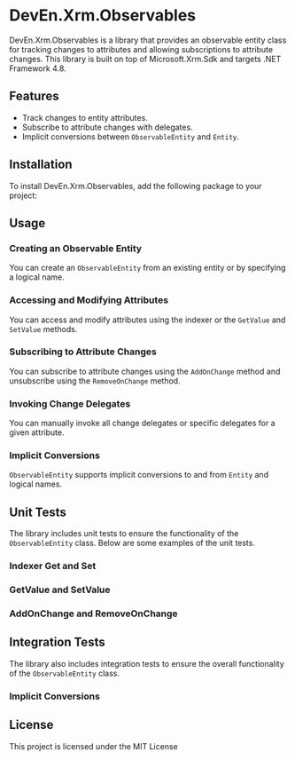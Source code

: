 # DevEn.Xrm.Observables

DevEn.Xrm.Observables is a library that provides an observable entity class for tracking changes to attributes and allowing subscriptions to attribute changes. This library is built on top of Microsoft.Xrm.Sdk and targets .NET Framework 4.8.

## Features

- Track changes to entity attributes.
- Subscribe to attribute changes with delegates.
- Implicit conversions between `ObservableEntity` and `Entity`.

## Installation

To install DevEn.Xrm.Observables, add the following package to your project:
## Usage

### Creating an Observable Entity

You can create an `ObservableEntity` from an existing entity or by specifying a logical name.
### Accessing and Modifying Attributes

You can access and modify attributes using the indexer or the `GetValue` and `SetValue` methods.
### Subscribing to Attribute Changes

You can subscribe to attribute changes using the `AddOnChange` method and unsubscribe using the `RemoveOnChange` method.
### Invoking Change Delegates

You can manually invoke all change delegates or specific delegates for a given attribute.
### Implicit Conversions

`ObservableEntity` supports implicit conversions to and from `Entity` and logical names.
## Unit Tests

The library includes unit tests to ensure the functionality of the `ObservableEntity` class. Below are some examples of the unit tests.

### Indexer Get and Set
### GetValue and SetValue
### AddOnChange and RemoveOnChange
## Integration Tests

The library also includes integration tests to ensure the overall functionality of the `ObservableEntity` class.

### Implicit Conversions
## License

This project is licensed under the MIT License
